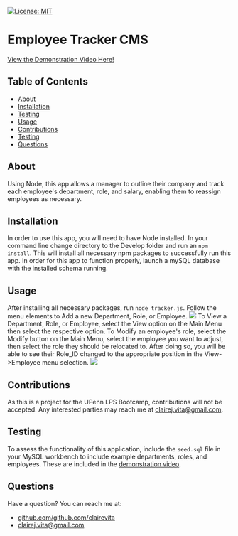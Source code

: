
  [![License: MIT](https://img.shields.io/badge/license-MIT-blue.svg)](https://opensource.porg/licenses/MIT)
  # Employee Tracker CMS
  [View the Demonstration Video Here!](https://vimeo.com/482331213)
  ## Table of Contents
  - [About](#about)
  - [Installation](#installation)
  - [Testing](#testing)
  - [Usage](#usage)
  - [Contributions](#contributions)
  - [Testing](#testing)
  - [Questions](#questions)
  ## About
  Using Node, this app allows a manager to outline their company and track each employee's department, role, and salary, enabling them to reassign employees as necessary.
  ## Installation
  In order to use this app, you will need to have Node installed. In your command line change directory to the Develop folder and run an `npm install`. This will install all necessary npm packages to successfully run this app. In order for this app to function properly, launch a mySQL database with the installed schema running.
  ## Usage
  After installing all necessary packages, run `node tracker.js`. Follow the menu elements to Add a new Department, Role, or Employee. 
  ![](https://i.imgur.com/e5mZOV5.png)
  To View a Department, Role, or Employee, select the View option on the Main Menu then select the respective option. To Modify an employee's role, select the Modify button on the Main Menu, select the employee you want to adjust, then select the role they should be relocated to. After doing so, you will be able to see their Role_ID changed to the appropriate position in the View->Employee menu selection.
  ![](https://i.imgur.com/MUWzN10.png)
  ## Contributions
  As this is a project for the UPenn LPS Bootcamp, contributions will not be accepted. Any interested parties may reach me at clairej.vita@gmail.com.
  ## Testing
  To assess the functionality of this application, include the `seed.sql` file in your MySQL workbench to include example departments, roles, and employees. These are included in the [demonstration video](https://vimeo.com/482331213).
  ## Questions
  Have a question? You can reach me at:
  - [github.com/github.com/clairevita](https://github.com/github.com/clairevita) 
  - clairej.vita@gmail.com
  
